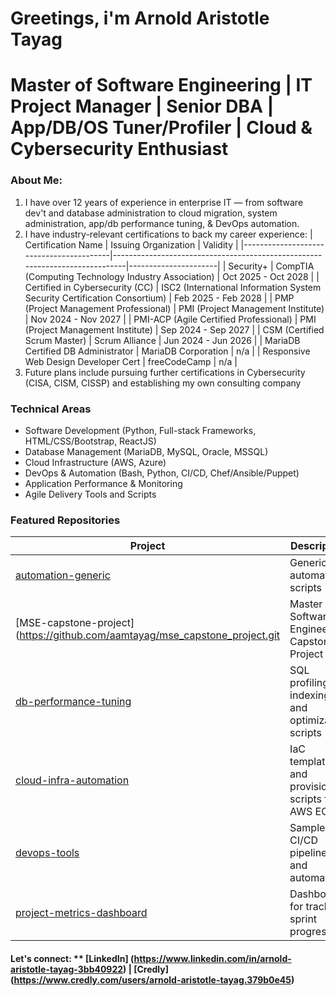 # Greetings, i'm Arnold Aristotle Tayag
# Master of Software Engineering | IT Project Manager | Senior DBA | App/DB/OS Tuner/Profiler | Cloud & Cybersecurity Enthusiast

### About Me:
1. I have over 12 years of experience in enterprise IT — from software dev't and database administration to cloud migration, system administration, app/db performance tuning, & DevOps automation.
2. I have industry-relevant certifications to back my career experience:
   | Certification Name                      | Issuing Organization                                                        | Validity             |
   |-----------------------------------------|-----------------------------------------------------------------------------|----------------------|
   | Security+                               | CompTIA (Computing Technology Industry Association)                         | Oct 2025 - Oct 2028  |
   | Certified in Cybersecurity (CC)         | ISC2 (International Information System Security Certification Consortium)   | Feb 2025 - Feb 2028  |
   | PMP (Project Management Professional)   | PMI (Project Management Institute)                                          | Nov 2024 - Nov 2027  |
   | PMI-ACP (Agile Certified Professional)  | PMI (Project Management Institute)                                          | Sep 2024 - Sep 2027  |
   | CSM (Certified Scrum Master)            | Scrum Alliance                                                              | Jun 2024 - Jun 2026  |
   | MariaDB Certified DB Administrator      | MariaDB Corporation                                                         | n/a                  | 
   | Responsive Web Design Developer Cert    | freeCodeCamp                                                                | n/a                  |
3. Future plans include pursuing further certifications in Cybersecurity (CISA, CISM, CISSP) and establishing my own consulting company

### Technical Areas
- Software Development (Python, Full-stack Frameworks, HTML/CSS/Bootstrap, ReactJS)
- Database Management (MariaDB, MySQL, Oracle, MSSQL)
- Cloud Infrastructure (AWS, Azure)
- DevOps & Automation (Bash, Python, CI/CD, Chef/Ansible/Puppet)
- Application Performance & Monitoring
- Agile Delivery Tools and Scripts

### Featured Repositories
| Project                                                                                 | Description                                           | Tech                                           |
|-----------------------------------------------------------------------------------------|-------------------------------------------------------|------------------------------------------------|
| [automation-generic](https://github.com/aamtayag/automation_generic.git)                | Generic automation scripts                            | Python, Bash, Cron, Chef                       |
| [MSE-capstone-project](https://github.com/aamtayag/mse_capstone_project.git             | Master of Software Engineering Capstone Project       | Node.js/Express, Javascript/HTML/CSS/Bootstrap |
| [db-performance-tuning](https://github.com/aamtayag/db-performance-tuning)              | SQL profiling, indexing, and optimization scripts     | SQL, Bash                                      |
| [cloud-infra-automation](https://github.com/aamtayag/cloud-infra-automation)            | IaC templates and provisioning scripts for AWS EC2    | Python, YAML                                   |
| [devops-tools](https://github.com/aamtayag/devops-tools)                                | Sample CI/CD pipelines and automation                 | GitHub Actions, Bash                           |
| [project-metrics-dashboard](https://github.com/aamtayag/project-metrics-dashboard)      | Dashboard for tracking sprint progress                | Flask, Chart.js                                |

#### Let's connect: ** [LinkedIn] (https://www.linkedin.com/in/arnold-aristotle-tayag-3bb40922) | [Credly] (https://www.credly.com/users/arnold-aristotle-tayag.379b0e45)


